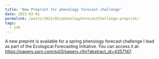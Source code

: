 ```yaml
---
title: 'New Preprint for phenology forecast challenge'
date: 2023-03-01
permalink: /posts/2023/03/phenologyForecastChallenge-preprint/
tags:
  - job
---
```


A new preprint is available for a spring phenology forecast challenge I lead as part of the Ecological Forecasting Initiative. You can access it at: https://papers.ssrn.com/sol3/papers.cfm?abstract_id=4357147.

